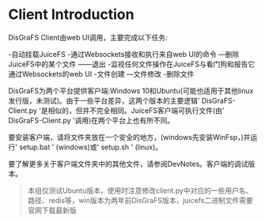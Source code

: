 # Client Introduction

DisGraFS Client由web UI调用，主要完成以下任务:

-自动挂载JuiceFS
-通过Websockets接收和执行来自web UI的命令
—删除JuiceFS中的某个文件
——退出
-监视任何文件操作在JuiceFS与看门狗和报告它通过Websockets的web UI
-文件创建
—文件修改
-删除文件

DisGraFS为两个平台提供客户端:Windows 10和Ubuntu(可能也适用于其他linux发行版，未测试)。由于一些平台差异，这两个版本的主要逻辑' DisGraFS-Client.py '是相似的，但并不完全相同。JuiceFS客户端可执行文件(由' DisGraFS-Client.py '调用)在两个平台上也有所不同。

要安装客户端，请将文件夹放在一个安全的地方，(windows先安装WinFsp，)并运行' setup.bat ' (windows)或' setup.sh ' (linux)。

要了解更多关于客户端文件夹中的其他文件，请参阅DevNotes。客户端的调试版本。

> 本组仅测试Ubuntu版本，使用时注意修改client.py中对应的一些用户名、路径、redis等，win版本为两年前DisGraFS版本，juicefs二进制文件需要官网下载最新版
